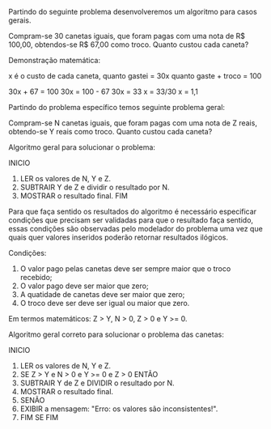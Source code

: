 Partindo do seguinte problema desenvolveremos um algoritmo para casos gerais.

Compram-se 30 canetas iguais, que foram pagas com uma nota de R$ 100,00, obtendos-se R$ 67,00 como troco. Quanto custou cada caneta?

Demonstração matemática:

x é o custo de cada caneta,
quanto gastei = 30x
quanto gaste + troco = 100

30x + 67 = 100
30x = 100 - 67
30x = 33
x = 33/30
x = 1,1

Partindo do problema específico temos seguinte problema geral:

Compram-se N canetas iguais, que foram pagas com uma nota de Z reais, obtendo-se Y reais como troco. Quanto custou cada caneta?

Algoritmo geral para solucionar o problema:

INICIO
1. LER os valores de N, Y e Z.
2. SUBTRAIR Y de Z e dividir o resultado por N.
3. MOSTRAR o resultado final.
FIM

Para que faça sentido os resultados do algoritmo é necessário especificar condições que precisam ser validadas para que o resultado faça sentido, essas condições são observadas pelo modelador do problema uma vez que quais quer valores inseridos poderão retornar resultados ilógicos.

Condições:
1. O valor pago pelas canetas deve ser sempre maior que o troco recebido;
2. O valor pago deve ser maior que zero;
3. A quatidade de canetas deve ser maior que zero;
4. O troco deve ser deve ser igual ou maior que zero.

Em termos matemáticos:
Z > Y, N > 0, Z > 0 e Y >= 0.

Algoritmo geral correto para solucionar o problema das canetas:

INICIO
1. LER os valores de N, Y e Z.
2. SE Z > Y e N > 0 e Y >= 0 e Z > 0 ENTÃO
3.  SUBTRAIR Y de Z e DIVIDIR o resultado por N.
4. MOSTRAR o resultado final.
5. SENÃO
6. EXIBIR a mensagem: "Erro: os valores são inconsistentes!".
7. FIM SE
FIM

